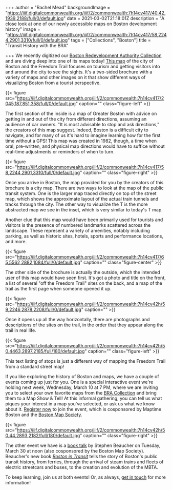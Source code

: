 +++
author = "Rachel Mead"
backgroundImage = "https://iiif.digitalcommonwealth.org/iiif/2/commonwealth:7h14cv417/40,42,1939,2188/full/0/default.jpg"
date = 2021-03-02T21:18:01Z
description = "A close look at one of our newly accessible maps on Boston development history"
image = "https://iiif.digitalcommonwealth.org/iiif/2/commonwealth:7h14cv417/58,2244,2901,3310/full/0/default.jpg"
tags = ["Collections", "Boston"]
title = "Transit History with the BRA"

+++
We recently digitized our [Boston Redevelopment Authority Collection](https://collections.leventhalmap.org/search?f%5Bcollection_name_ssim%5D%5B%5D=Boston+Redevelopment+Authority+Collection) and are diving deep into one of its maps today! [This map](https://collections.leventhalmap.org/search/commonwealth:7h14cv40z) of the city of Boston and the Freedom Trail focuses on tourism and getting visitors into and around the city to see the sights. It's a two-sided brochure with a variety of maps and other images on it that show different ways of visualizing Boston from a tourist perspective.

{{< figure src="https://iiif.digitalcommonwealth.org/iiif/2/commonwealth:7h14cv417/2045,187,851,358/full/0/default.jpg" caption="" class="figure-left" >}}

The first section of the inside is a map of Greater Boston with advice on getting in and out of the city from different directions, assuming an audience of car owners. "It is most advisable to stop and ask directions," the creators of this map suggest. Indeed, Boston is a difficult city to navigate, and for many of us it's hard to imagine learning how for the first time without a GPS! This map was created in 1982, though, a time when oral, pre-written, and physical map directions would have to suffice without real-time adjustments or reminders of when to turn.

{{< figure src="https://iiif.digitalcommonwealth.org/iiif/2/commonwealth:7h14cv417/58,2244,2901,3310/full/0/default.jpg" caption="" class="figure-right" >}}

Once you arrive in Boston, the map provided for you by the creators of this brochure is a city map. There are two ways to look at the map of the public transit system. One is the larger map traced directly on top of the street map, which shows the approximate layout of the actual train tunnels and tracks through the city. The other way to visualize the T is the more abstracted map we see in the inset, which is very similar to today's T map.

Another clue that this map would have been primarily used for tourists and visitors is the presence of numbered landmarks scattered across the landscape. These represent a variety of amenities, notably including parking, as well as historic sites, hotels, sports and performance locations, and more.

{{< figure src="https://iiif.digitalcommonwealth.org/iiif/2/commonwealth:7h14cv417/65,5562,2882,1084/full/0/default.jpg" caption="" class="figure-center" >}}

The other side of the brochure is actually the outside, which the intended user of this map would have seen first. It's got a photo and title on the front, a list of several "off the Freedom Trail" sites on the back, and a map of the trail as the first page when someone opened it up.

{{< figure src="https://iiif.digitalcommonwealth.org/iiif/2/commonwealth:7h14cv42h/59,2246,2878,2208/full/0/default.jpg" caption="" >}}

Once it opens up all the way horizontally, there are photographs and descriptions of the sites on the trail, in the order that they appear along the trail in real life.

{{< figure src="https://iiif.digitalcommonwealth.org/iiif/2/commonwealth:7h14cv42h/50,4463,2897,2185/full/180/default.jpg" caption="" class="figure-left" >}}

This text listing of stops is just a different way of mapping the Freedom Trail from a standard street map!

If you like exploring the history of Boston and maps, we have a couple of events coming up just for you. One is a special interactive event we're holding next week, Wednesday, March 10 at 7 PM, where we are inviting you to select your own favorite maps from the [BRA Collection](https://collections.leventhalmap.org/search?f%5Bcollection_name_ssim%5D%5B%5D=Boston+Redevelopment+Authority+Collection) and bring them to a Map Show & Tell! At this informal gathering, you can tell us what piques your interest in a map you've selected, or ask us what we know about it.  [Register now](https://www.leventhalmap.org/event/map-show-and-tell-with-the-bra-collection/) to join the event, which is cosponsored by Maptime Boston and the [Boston Map Society](https://bostonmapsociety.org).

{{< figure src="https://iiif.digitalcommonwealth.org/iiif/2/commonwealth:7h14cv42h/50,44,2893,2182/full/180/default.jpg" caption="" class="figure-right" >}}

The other event we have is a [book talk](https://www.leventhalmap.org/event/steven-beaucher-on-boston-in-transit/) by Stephen Beaucher on Tuesday, March 30 at noon (also cosponsored by the Boston Map Society). Beaucher's new book [_Boston in Transit_](https://bostonintransit.com) tells the story of Boston's public transit history, from ferries, through the arrival of steam trains and fleets of electric streetcars and buses, to the creation and evolution of the MBTA.

To keep learning, join us at both events! Or, as always, [get in touch](mailto:info@leventhalmap.org) for more information!